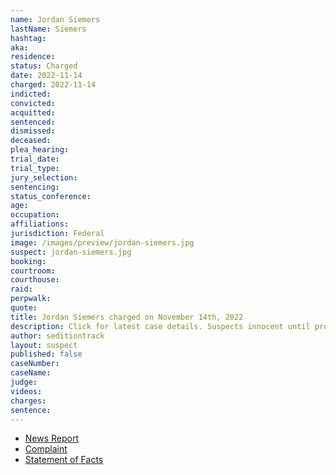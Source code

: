 ```yaml
---
name: Jordan Siemers
lastName: Siemers
hashtag:
aka:
residence:
status: Charged
date: 2022-11-14
charged: 2022-11-14
indicted:
convicted:
acquitted:
sentenced:
dismissed:
deceased:
plea_hearing:
trial_date:
trial_type:
jury_selection:
sentencing:
status_conference:
age:
occupation:
affiliations:
jurisdiction: Federal
image: /images/preview/jordan-siemers.jpg
suspect: jordan-siemers.jpg
booking:
courtroom:
courthouse:
raid:
perpwalk:
quote:
title: Jordan Siemers charged on November 14th, 2022
description: Click for latest case details. Suspects innocent until proven guilty.
author: seditiontrack
layout: suspect
published: false
caseNumber: 
caseName:
judge:
videos:
charges:
sentence:
---
```

- [News Report]()
- [Complaint](https://www.justice.gov/usao-dc/case-multi-defendant/file/1554996/download)
- [Statement of Facts](https://www.justice.gov/usao-dc/case-multi-defendant/file/1555001/download)
